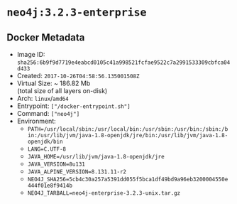 # `neo4j:3.2.3-enterprise`

## Docker Metadata

- Image ID: `sha256:6b9f9d7719e4eabcd0105c41a998521fcfae9522c7a2991533309cbfca04d433`
- Created: `2017-10-26T04:58:56.135001508Z`
- Virtual Size: ~ 186.82 Mb  
  (total size of all layers on-disk)
- Arch: `linux`/`amd64`
- Entrypoint: `["/docker-entrypoint.sh"]`
- Command: `["neo4j"]`
- Environment:
  - `PATH=/usr/local/sbin:/usr/local/bin:/usr/sbin:/usr/bin:/sbin:/bin:/usr/lib/jvm/java-1.8-openjdk/jre/bin:/usr/lib/jvm/java-1.8-openjdk/bin`
  - `LANG=C.UTF-8`
  - `JAVA_HOME=/usr/lib/jvm/java-1.8-openjdk/jre`
  - `JAVA_VERSION=8u131`
  - `JAVA_ALPINE_VERSION=8.131.11-r2`
  - `NEO4J_SHA256=5cb4c30a257a5391dd055f5bca1df49bd9a96eb3200004550e444f01e8f9414b`
  - `NEO4J_TARBALL=neo4j-enterprise-3.2.3-unix.tar.gz`
